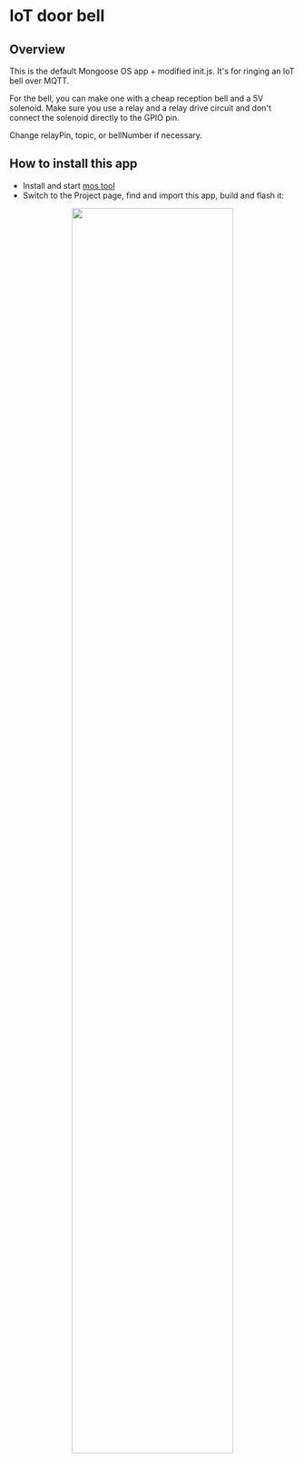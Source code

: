# IoT door bell

## Overview

This is the default Mongoose OS app + modified init.js.
It's for ringing an IoT bell over MQTT. 

For the bell, you can make one with a cheap reception bell and a 
5V solenoid. Make sure you use a relay and a relay drive circuit
and don't connect the solenoid directly to the GPIO pin.

Change relayPin, topic, or bellNumber if necessary.

## How to install this app

- Install and start [mos tool](https://mongoose-os.com/software.html)
- Switch to the Project page, find and import this app, build and flash it:

<p align="center">
  <img src="https://mongoose-os.com/images/app1.gif" width="75%">
</p>
